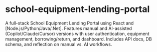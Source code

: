 # school-equipment-lending-portal
A full-stack School Equipment Lending Portal using React and [Node.js/Python/Java/.Net]. Features manual and AI-assisted (Copilot/Claude/Cursor) versions with user authentication, equipment management, borrowing/return, and dashboard. Includes API docs, DB schema, and reflection on manual vs. AI workflows.
